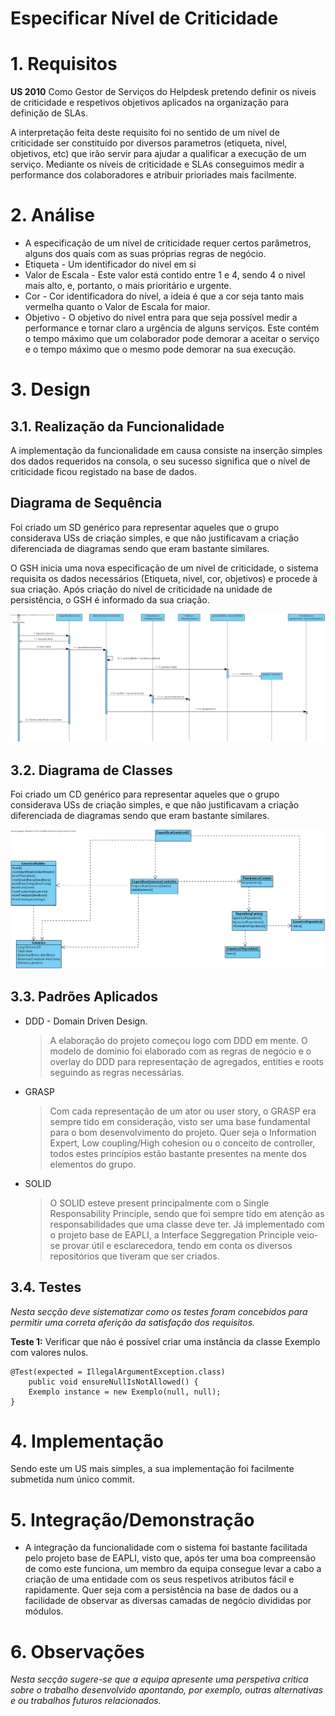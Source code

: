  Especificar Nível de Criticidade
=======================================


# 1. Requisitos


**US 2010** Como Gestor de Serviços do Helpdesk pretendo definir os niveis de criticidade e respetivos objetivos aplicados na organização para definição de SLAs.

A interpretação feita deste requisito foi no sentido de um nível de criticidade ser constituído por diversos parametros (etiqueta, nivel, objetivos, etc) que irão servir para ajudar a qualificar a execução de um serviço.
Mediante os níveis de criticidade e SLAs conseguimos medir a performance dos colaboradores e atribuir prioriades mais facilmente.

# 2. Análise

- A especificação de um nível de criticidade requer certos parâmetros, alguns dos quais com as suas próprias regras de negócio.
- Etiqueta - Um identificador do nivel em si
- Valor de Escala - Este valor está contido entre 1 e 4, sendo 4 o nivel mais alto, e, portanto, o mais prioritário e urgente.
- Cor - Cor identificadora do nível, a ideia é que a cor seja tanto mais vermelha quanto o Valor de Escala for maior.
- Objetivo - O objetivo do nível entra para que seja possível medir a performance e tornar claro a urgência de alguns serviços. Este contém o tempo máximo que um colaborador pode demorar a aceitar o serviço e o tempo máximo que o mesmo pode demorar na sua execução.

# 3. Design

## 3.1. Realização da Funcionalidade

A implementação da funcionalidade em causa consiste na inserção simples dos dados requeridos na consola, o seu sucesso significa que o nível de criticidade ficou registado na base de dados.

## Diagrama de Sequência ##

Foi criado um SD genérico para representar aqueles que o grupo considerava USs de criação simples, e que não justificavam a criação diferenciada de diagramas sendo que eram bastante similares.

O GSH inicia uma nova especificação de um nivel de criticidade, o sistema requisita os dados necessários (Etiqueta, nivel, cor, objetivos) e procede à sua criação. Após criação do nível de criticidade na unidade de persistência, o GSH é informado da sua criação.


![SD_EspecificarGenerico.png](SD_EspecificarGenerico.png)
## 3.2. Diagrama de Classes

Foi criado um CD genérico para representar aqueles que o grupo considerava USs de criação simples, e que não justificavam a criação diferenciada de diagramas sendo que eram bastante similares.


![CD_EspecificarGenerico.png](CD_EspecificarGenerico.png)
## 3.3. Padrões Aplicados

* DDD - Domain Driven Design. 
    >A elaboração do projeto começou logo com DDD em mente. O modelo de domínio foi elaborado com as regras de negócio e o overlay do DDD para representação de agregados, entities e roots seguindo as regras necessárias.

* GRASP
  >Com cada representação de um ator ou user story, o GRASP era sempre tido em consideração, visto ser uma base fundamental para o bom desenvolvimento do projeto.
  > Quer seja o Information Expert, Low coupling/High cohesion ou o conceito de controller, todos estes princípios estão bastante presentes na mente dos elementos do grupo.
  
* SOLID
    > O SOLID esteve present principalmente com o Single Responsability Principle, sendo que foi sempre tido em atenção as responsabilidades que uma classe deve ter.
    >Já implementado com o projeto base de EAPLI, a Interface Seggregation Principle veio-se provar útil e esclarecedora, tendo em conta os diversos repositórios que tiveram que ser criados.
## 3.4. Testes 
*Nesta secção deve sistematizar como os testes foram concebidos para permitir uma correta aferição da satisfação dos requisitos.*

**Teste 1:** Verificar que não é possível criar uma instância da classe Exemplo com valores nulos.

	@Test(expected = IllegalArgumentException.class)
		public void ensureNullIsNotAllowed() {
		Exemplo instance = new Exemplo(null, null);
	}

# 4. Implementação

Sendo este um US mais simples, a sua implementação foi facilmente submetida num único commit. 


# 5. Integração/Demonstração

* A integração da funcionalidade com o sistema foi bastante facilitada pelo projeto base de EAPLI, visto que, após ter uma boa compreensão de como este funciona, um membro da equipa consegue levar a cabo a criação de uma entidade com os seus respetivos atributos fácil e rapidamente. 
Quer seja com a persistência na base de dados ou a facilidade de observar as diversas camadas de negócio divididas por módulos.
# 6. Observações

*Nesta secção sugere-se que a equipa apresente uma perspetiva critica sobre o trabalho desenvolvido apontando, por exemplo, outras alternativas e ou trabalhos futuros relacionados.*



